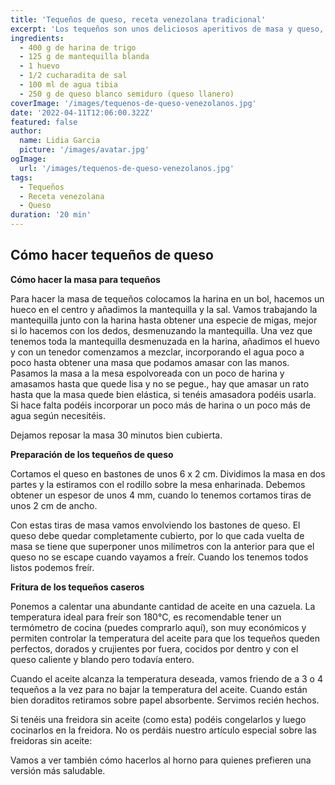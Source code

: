 ```yaml
---
title: 'Tequeños de queso, receta venezolana tradicional'
excerpt: 'Los tequeños son unos deliciosos aperitivos de masa y queso, además de uno de los platos más típicos de la cocina venezolana ... '
ingredients:
  - 400 g de harina de trigo
  - 125 g de mantequilla blanda
  - 1 huevo
  - 1/2 cucharadita de sal
  - 100 ml de agua tibia
  - 250 g de queso blanco semiduro (queso llanero)
coverImage: '/images/tequenos-de-queso-venezolanos.jpg'
date: '2022-04-11T12:06:00.322Z'
featured: false
author:
  name: Lidia Garcia
  picture: '/images/avatar.jpg'
ogImage:
  url: '/images/tequenos-de-queso-venezolanos.jpg'
tags:
  - Tequeños
  - Receta venezolana
  - Queso
duration: '20 min'
---
```


## Cómo hacer tequeños de queso

**Cómo hacer la masa para tequeños**

Para hacer la masa de tequeños colocamos la harina en un bol, hacemos un hueco en el centro y añadimos la mantequilla y la sal. Vamos trabajando la mantequilla junto con la harina hasta obtener una especie de migas, mejor si lo hacemos con los dedos, desmenuzando la mantequilla. Una vez que tenemos toda la mantequilla desmenuzada en la harina, añadimos el huevo y con un tenedor comenzamos a mezclar, incorporando el agua poco a poco hasta obtener una masa que podamos amasar con las manos. Pasamos la masa a la mesa espolvoreada con un poco de harina y amasamos hasta que quede lisa y no se pegue., hay que amasar un rato hasta que la masa quede bien elástica, si tenéis amasadora podéis usarla. Si hace falta podéis incorporar un poco más de harina o un poco más de agua según necesitéis.

Dejamos reposar la masa 30 minutos bien cubierta.

**Preparación de los tequeños de queso**

Cortamos el queso en bastones de unos 6 x 2 cm. Dividimos la masa en dos partes y la estiramos con el rodillo sobre la mesa enharinada. Debemos obtener un espesor de unos 4 mm, cuando lo tenemos cortamos tiras de unos 2 cm de ancho.

Con estas tiras de masa vamos envolviendo los bastones de queso. El queso debe quedar completamente cubierto, por lo que cada vuelta de masa se tiene que superponer unos milímetros con la anterior para que el queso no se escape cuando vayamos a freír. Cuando los tenemos todos listos podemos freír.

**Fritura de los tequeños caseros**

Ponemos a calentar una abundante cantidad de aceite en una cazuela. La temperatura ideal para freír son 180°C, es recomendable tener un termómetro de cocina (puedes comprarlo aquí), son muy económicos y permiten controlar la temperatura del aceite para que los tequeños queden perfectos, dorados y crujientes por fuera, cocidos por dentro y con el queso caliente y blando pero todavía entero.

Cuando el aceite alcanza la temperatura deseada, vamos friendo de a 3 o 4 tequeños a la vez para no bajar la temperatura del aceite. Cuando están bien doraditos retiramos sobre papel absorbente. Servimos recién hechos.

Si tenéis una freidora sin aceite (como esta) podéis congelarlos y luego cocinarlos en la freidora. No os perdáis nuestro artículo especial sobre las freidoras sin aceite:

Vamos a ver también cómo hacerlos al horno para quienes prefieren una versión más saludable.
